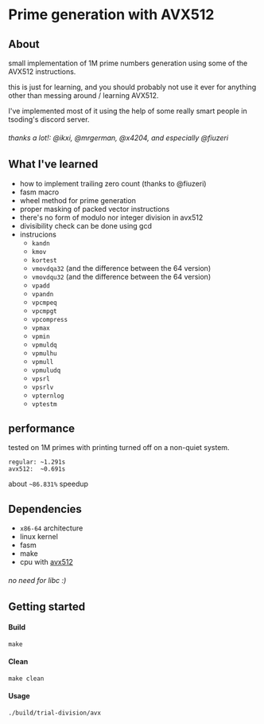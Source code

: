 # Prime generation with AVX512

## About
small implementation of 1M prime numbers generation using some of the AVX512 instructions.

this is just for learning, and you should probably not use it ever for anything other than messing around / learning AVX512.

I've implemented most of it using the help of some really smart people in tsoding's discord server.
###### thanks a lot!: @ikxi, @mrgerman, @x4204, and especially @fiuzeri

## What I've learned
 - how to implement trailing zero count (thanks to @fiuzeri)
 - fasm macro
 - wheel method for prime generation
 - proper masking of packed vector instructions
 - there's no form of modulo nor integer division in avx512
 - divisibility check can be done using gcd
 - instrucions
    * `kandn`
    * `kmov`
    * `kortest`
    * `vmovdqa32` (and the difference between the 64 version)
    * `vmovdqu32` (and the difference between the 64 version)
    * `vpadd`
    * `vpandn`
    * `vpcmpeq`
    * `vpcmpgt`
    * `vpcompress`
    * `vpmax`
    * `vpmin`
    * `vpmuldq`
    * `vpmulhu`
    * `vpmull`
    * `vpmuludq`
    * `vpsrl`
    * `vpsrlv`
    * `vpternlog`
    * `vptestm`

## performance
tested on 1M primes with printing turned off on a non-quiet system.
```
regular: ~1.291s
avx512:  ~0.691s
```
about `~86.831%` speedup

## Dependencies
 - `x86-64` architecture
 - linux kernel
 - fasm
 - make
 - cpu with [avx512](https://en.wikipedia.org/wiki/AVX-512#CPUs_with_AVX-512)

###### no need for libc :)


## Getting started

#### Build
```shell
make
```

#### Clean
```shell
make clean
```

#### Usage
```shell
./build/trial-division/avx
```
